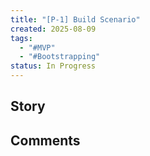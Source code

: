 ```yaml
---
title: "[P-1] Build Scenario"
created: 2025-08-09
tags:
  - "#MVP"
  - "#Bootstrapping"
status: In Progress
---
```


## Story


## Comments
